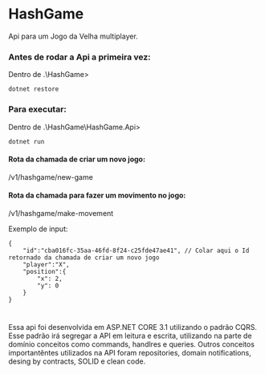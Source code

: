 # HashGame

Api para um Jogo da Velha multiplayer.

### Antes de rodar a Api a primeira vez:
Dentro de .\HashGame>
```
dotnet restore
```

### Para executar:
Dentro de .\HashGame\HashGame.Api>
```
dotnet run
```

#### Rota da chamada de criar um novo jogo:
/v1/hashgame/new-game

#### Rota da chamada para fazer um movimento no jogo:
/v1/hashgame/make-movement

Exemplo de input:
```
{
    "id":"cba016fc-35aa-46fd-8f24-c25fde47ae41", // Colar aqui o Id retornado da chamada de criar um novo jogo
    "player":"X",
    "position":{
        "x": 2,
        "y": 0
    }
}
```

# 
Essa api foi desenvolvida em ASP.NET CORE 3.1 utilizando o padrão CQRS. Esse padrão irá segregar a API em leitura e escrita, utilizando na parte de domínio conceitos como commands, handlres e queries. Outros conceitos importantêntes utilizados na API foram repositories, domain notifications, desing by contracts, SOLID e clean code.

